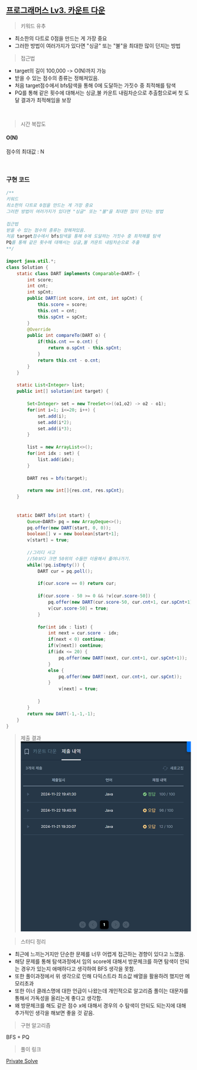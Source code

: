 ## [프로그래머스 Lv3. 카운트 다운](https://school.programmers.co.kr/learn/courses/30/lessons/131129)

> 키워드 유추

- 최소한의 다트로 0점을 만드는 게 가장 중요
- 그러한 방법이 여러가지가 있다면 "싱글" 또는 "불"을 최대한 많이 던지는 방법

> 접근법
- target의 길이 100,000 -> O(N)까지 가능
- 받을 수 있는 점수의 종류는 정해져있음.
- 처음 target점수에서 bfs탐색을 통해 0에 도달하는 가짓수 중 최적해를 탐색
- PQ를 통해 같은 횟수에 대해서는 싱글,불 카운트 내림차순으로 추출함으로써 첫 도달 결과가 최적해임을 보장

<br/>

> 시간 복잡도

#### O(N)

점수의 최대값 : N

<br/>

### 구현 코드

```java
/**
키워드
최소한의 다트로 0점을 만드는 게 가장 중요
그러한 방법이 여러가지가 있다면 "싱글" 또는 "불"을 최대한 많이 던지는 방법

접근법
받을 수 있는 점수의 종류는 정해져있음.
처음 target점수에서 bfs탐색을 통해 0에 도달하는 가짓수 중 최적해를 탐색
PQ를 통해 같은 횟수에 대해서는 싱글,불 카운트 내림차순으로 추출
**/

import java.util.*;
class Solution {
    static class DART implements Comparable<DART> {
        int score;
        int cnt;
        int spCnt;
        public DART(int score, int cnt, int spCnt) {
            this.score = score;
            this.cnt = cnt;
            this.spCnt = spCnt;
        }
        @Override
        public int compareTo(DART o) {
            if(this.cnt == o.cnt) {
                return o.spCnt - this.spCnt;
            }
            return this.cnt - o.cnt;
        }
    }
    
    static List<Integer> list;
    public int[] solution(int target) {

        Set<Integer> set = new TreeSet<>((o1,o2) -> o2 - o1);
        for(int i=1; i<=20; i++) {
            set.add(i);
            set.add(i*2);
            set.add(i*3);
        }
        
        list = new ArrayList<>();
        for(int idx : set) {
            list.add(idx);
        }
        
        DART res = bfs(target);
        
        return new int[]{res.cnt, res.spCnt};
    }
    
    
    static DART bfs(int start) {
        Queue<DART> pq = new ArrayDeque<>();
        pq.offer(new DART(start, 0, 0));
        boolean[] v = new boolean[start+1];
        v[start] = true;
        
        //그리디 사고
        //50보다 크면 50위의 수들만 이용해서 줄여나가기.
        while(!pq.isEmpty()) {
            DART cur = pq.poll();
            
            if(cur.score == 0) return cur;
            
            if(cur.score - 50 >= 0 && !v[cur.score-50]) {
                pq.offer(new DART(cur.score-50, cur.cnt+1, cur.spCnt+1)); //불
                v[cur.score-50] = true;
            }
            
            for(int idx : list) {
                int next = cur.score - idx;
                if(next < 0) continue;
                if(v[next]) continue;
                if(idx <= 20) {
                    pq.offer(new DART(next, cur.cnt+1, cur.spCnt+1));
                }
                else {
                    pq.offer(new DART(next, cur.cnt+1, cur.spCnt));
                }
                    v[next] = true;
                
            }
        }
        return new DART(-1,-1,-1);
    }
}
```

> 제출 결과
![제출결과](./result.png)
> 

> 스터디 정리
- 최근에 느끼는거지만 단순한 문제를 너무 어렵게 접근하는 경향이 있다고 느꼈음.
- 해당 문제를 통해 탐색과정에서 임의 score에 대해서 방문체크를 하면 탐색이 안되는 경우가 있는지 애매하다고 생각하여 BFS 생각을 못함.
- 또한 풀이과정에서 위 생각으로 인해 다익스트라 최소값 배열을 활용하려 했지만 메모리초과
- 또한 이너 클래스명에 대한 언급이 나왔는데 개인적으로 알고리즘 풀이는 대문자를 통해서 가독성을 올리는게 좋다고 생각함.
- 왜 방문체크를 해도 같은 점수 x에 대해서 경우의 수 탐색이 안되도 되는지에 대해 추가적인 생각을 해보면 좋을 것 같음.


> 구현 알고리즘
<p> BFS + PQ </p>

> 풀이 링크

[Private Solve](https://github.com/The-Four-Error-Pickers/Algorithm-Study/tree/main/Private%20Solve/131129.%20%EC%B9%B4%EC%9A%B4%ED%8A%B8%20%EB%8B%A4%EC%9A%B4/Be-HinD(Ryo))
